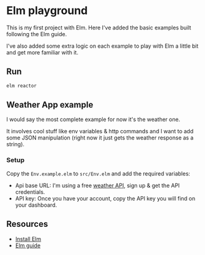 # Elm playground

This is my first project with Elm. Here I've added the basic examples built following the Elm guide.

I've also added some extra logic on each example to play with Elm a little bit and get more familiar with it.

## Run

```bash
elm reactor
```

## Weather App example

I would say the most complete example for now it's the weather one.

It involves cool stuff like env variables & http commands and I want to add some JSON manipulation (right now it just gets the weather response as a string).

### Setup

Copy the `Env.example.elm` to `src/Env.elm` and add the required variables:

* Api base URL: I'm using a free [weather API](https://www.weatherapi.com/), sign up & get the API credentials.
* API key: Once you have your account, copy the API key you will find on your dashboard.

## Resources

* [Install Elm](https://guide.elm-lang.org/install/elm.html)
* [Elm guide](https://guide.elm-lang.org/)
